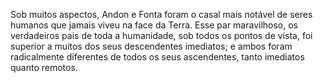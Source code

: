 ﻿Sob muitos aspectos, Andon e Fonta foram o casal mais notável de seres humanos que jamais viveu na face da Terra. Esse par maravilhoso, os verdadeiros pais de toda a humanidade, sob todos os pontos de vista, foi superior a muitos dos seus descendentes imediatos; e ambos foram radicalmente diferentes de todos os seus ascendentes, tanto imediatos quanto remotos.